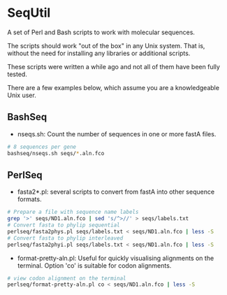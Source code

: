 # SeqUtil

A set of Perl and Bash scripts to work with molecular sequences.

The scripts should work "out of the box" in any Unix system. That is, without
the need for installing any libraries or additional scripts.

These scripts were written a while ago and not all of them have been fully
tested.

There are a few examples below, which assume you are a knowledgeable Unix user.

## BashSeq

* nseqs.sh: Count the number of sequences in one or more fastA files.

```Bash
# 8 sequences per gene
bashseq/nseqs.sh seqs/*.aln.fco
```

## PerlSeq

* fasta2*.pl: several scripts to convert from fastA into other sequence formats.

```Bash
# Prepare a file with sequence name labels
grep '>' seqs/ND1.aln.fco | sed 's/^>//' > seqs/labels.txt
# Convert fasta to phylip sequential
perlseq/fasta2phys.pl seqs/labels.txt < seqs/ND1.aln.fco | less -S
# Convert fasta to phylip interleaved
perlseq/fasta2phyi.pl seqs/labels.txt < seqs/ND1.aln.fco | less -S
```

* format-pretty-aln.pl: Useful for quickly visualising alignments on the
terminal. Option 'co' is suitable for codon alignments.

```Bash
# view codon alignment on the terminal
perlseq/format-pretty-aln.pl co < seqs/ND1.aln.fco | less -S
```
